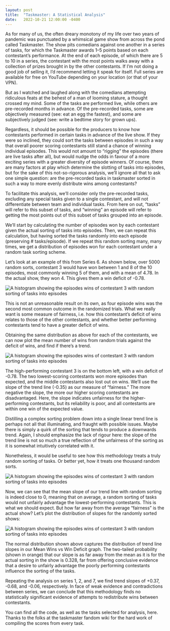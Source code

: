 ```yaml
---
layout: post
title:  "Taskmaster: A Statistical Analysis"
date:   2022-10-21 12:00:00 -0400
---
```


As for many of us, the often dreary monotony of my life over two years of pandemic was punctuated by a whimsical game show from across the pond called Taskmaster. The show pits comedians against one another in a series of tasks, for which the Taskmaster awards 1–5 points based on each contestant’s performance. At the end of each episode, of which there are 5 to 10 in a series, the contestant with the most points walks away with a collection of prizes brought in by the other contestants. If I’m not doing a good job of selling it, I’d recommend letting it speak for itself. Full series are available for free on YouTube depending on your location (or that of your VPN).

But as I watched and laughed along with the comedians attempting ridiculous feats at the behest of a man of looming stature, a thought crossed my mind. Some of the tasks are performed live, while others are pre-recorded months in advance. Of the pre-recorded tasks, some are objectively measured (see: eat an egg the fastest), and some are subjectively judged (see: write a bedtime story for grown ups).

Regardless, it should be possible for the producers to know how contestants performed in certain tasks in advance of the live show. If they were so inclined, they could sort the tasks between episodes in such a way that overall poorer scoring contestants still stand a chance of winning individual episodes. This would not amount to “rigging” the episodes (there are live tasks after all), but would nudge the odds in favour of a more exciting series with a greater diversity of episode winners. Of course, there are many factors at play which determine the slotting of tasks into episodes, but for the sake of this not-so-rigorous analysis, we’ll ignore all that to ask one simple question: are the pre-recorded tasks in taskmaster sorted in such a way to more evenly distribute wins among contestants?

To facilitate this analysis, we’ll consider only the pre-recorded tasks, excluding any special tasks given to a single contestant, and will not differentiate between team and individual tasks. From here on out, “tasks” will refer to this subset of tasks, and “winning” an episode will refer to getting the most points out of this subset of tasks grouped into an episode.

We’ll start by calculating the number of episodes won by each contestant given the actual sorting of tasks into episodes. Then, we can repeat this calculation, but having sorted the tasks randomly into each episode (preserving # tasks/episode). If we repeat this random sorting many, many times, we get a distribution of episodes won for each contestant under a random task sorting scheme.

Let’s look at an example of this from Series 6. As shown below, over 5000 random sorts, contestant 3 would have won between 1 and 8 of the 10 episodes, most commonly winning 5 of them, and with a mean of 4.78. In the actual show, they won 4. This gives them a win deficit of -0.78.

![A histogram showing the episodes wins of contestant 3 with random sorting of tasks into episodes]({{site.baseurl}}/assets/images/win_distribution_contestant_3.png)

This is not an unreasonable result on its own, as four episode wins was the second most common outcome in the randomized trials. What we really want is some measure of fairness, i.e. how this contestant’s deficit of wins relates to those of the other contestants, and whether better performing contestants tend to have a greater deficit of wins.

Obtaining the same distribution as above for each of the contestants, we can now plot the mean number of wins from random trials against the deficit of wins, and find if there’s a trend.

![A histogram showing the episodes wins of contestant 3 with random sorting of tasks into episodes]({{site.baseurl}}/assets/images/deviation_from_mean_wins.png)

The high-performing contestant 3 is on the bottom left, with a win deficit of -0.78. The two lowest-scoring contestants won more episodes than expected, and the middle contestants also lost out on wins. We’ll use the slope of the trend line (-0.35) as our measure of “fairness.” The more negative the slope, the more our higher scoring contestants are disadvantaged. Here, the slope indicates unfairness for the higher-performing contestants, but its reliability is poor, and all contestants are within one win of the expected value.

Distilling a complex sorting problem down into a single linear trend line is perhaps not all that illuminating, and fraught with possible issues. Maybe there is simply a quirk of the sorting that tends to produce a downwards trend. Again, I should emphasize the lack of rigour here: the slope of the trend line is not so much a true reflection of the unfairness of the sorting as it is somewhat intuitively correlated with it.

Nonetheless, it would be useful to see how this methodology treats a truly random sorting of tasks. Or better yet, how it treats one thousand random sorts.

![A histogram showing the episodes wins of contestant 3 with random sorting of tasks into episodes]({{site.baseurl}}/assets/images/deviation_from_mean_wins_random.png)

Now, we can see that the mean slope of our trend line with random sorting is indeed close to 0, meaning that on average, a random sorting of tasks would not unfairly advantage the lowest-performing contestants. This is what we should expect. But how far away from the average “fairness” is the actual show? Let’s plot the distribution of slopes for the randomly sorted shows:

![A histogram showing the episodes wins of contestant 3 with random sorting of tasks into episodes]({{site.baseurl}}/assets/images/slopes_deviation_from_mean_wins.png)

The normal distribution shown above captures the distribution of trend line slopes in our Mean Wins vs Win Deficit graph. The two-tailed probability (shown in orange) that our slope is as far away from the mean as it is for the actual sorting in the show is 0.328, far from offering conclusive evidence that a desire to unfairly advantage the poorly performing contestants influence the sorting of the tasks.

Repeating the analysis on series 1, 2, and 7, we find trend slopes of +0.37, -0.68, and -0.06, respectively. In face of weak evidence and contradictions between series, we can conclude that this methodology finds no statistically significant evidence of attempts to redistribute wins between contestants.

You can find all the code, as well as the tasks selected for analysis, here. Thanks to the folks at the taskmaster fandom wiki for the hard work of compiling the scores from every task.